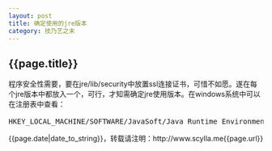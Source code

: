 ```yaml
---
layout: post
title: 确定使用的jre版本
category: 技乃艺之末
---
```

<h2>{{page.title}}</h2>
<p>程序安全性需要，要在jre/lib/security中放置ssl连接证书，可惜不如愿。遂在每个jre版本中都放入一个，可行，才知需确定jre使用版本。在windows系统中可以在注册表中查看：<pre class="prettyprint">HKEY_LOCAL_MACHINE/SOFTWARE/JavaSoft/Java Runtime Environment，CurrentVersion</pre></pre></p>
<p>{{page.date|date_to_string}}，转载请注明：http://www.scylla.me{{page.url}}</p>
